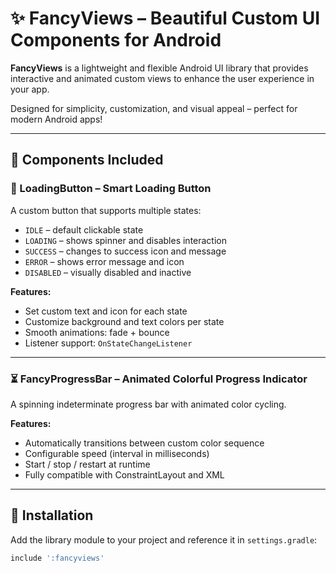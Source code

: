 # ✨ FancyViews – Beautiful Custom UI Components for Android

**FancyViews** is a lightweight and flexible Android UI library that provides interactive and animated custom views to enhance the user experience in your app.

Designed for simplicity, customization, and visual appeal – perfect for modern Android apps!

---

## 🚀 Components Included

### 🔘 LoadingButton – Smart Loading Button

A custom button that supports multiple states:

- `IDLE` – default clickable state
- `LOADING` – shows spinner and disables interaction
- `SUCCESS` – changes to success icon and message
- `ERROR` – shows error message and icon
- `DISABLED` – visually disabled and inactive

**Features:**
- Set custom text and icon for each state
- Customize background and text colors per state
- Smooth animations: fade + bounce
- Listener support: `OnStateChangeListener`

---

### ⏳ FancyProgressBar – Animated Colorful Progress Indicator

A spinning indeterminate progress bar with animated color cycling.

**Features:**
- Automatically transitions between custom color sequence
- Configurable speed (interval in milliseconds)
- Start / stop / restart at runtime
- Fully compatible with ConstraintLayout and XML

---

## 🔧 Installation

Add the library module to your project and reference it in `settings.gradle`:

```groovy
include ':fancyviews'
